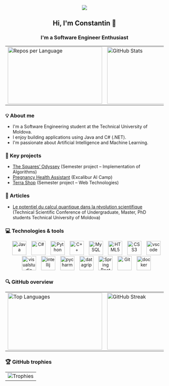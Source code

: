 <p align="center">
  <img src="https://capsule-render.vercel.app/api?type=waving&color=gradient&text=Hello!&textColor=2b2b2b&height=100&section=header&fontSize=40"/>
</p>

<div align="center">
  <span>
    <h2>Hi, I'm Constantin 👋</h2>
    <h3>I'm a Software Engineer Enthusiast</h3>
  </span>
</div>

<table align="center">
  <tr>
    <td>
      <img src="http://github-profile-summary-cards.vercel.app/api/cards/repos-per-language?username=Constantin-Stamate" 
           alt="Repos per Language" height="180" width="300"/>
    </td>
    <td>
      <img src="http://github-profile-summary-cards.vercel.app/api/cards/stats?username=Constantin-Stamate" 
           alt="GitHub Stats" height="180" width="300"/>
    </td>
  </tr>
</table>

### 💡 About me

- I'm a Software Engineering student at the Technical University of Moldova.
- I enjoy building applications using Java and C# (.NET).
- I'm passionate about Artificial Intelligence and Machine Learning.

### 💼 Key projects

- <a href="https://github.com/Constantin-Stamate/TheSquaresOdyssey">The Squares’ Odyssey</a> (Semester project – Implementation of Algorithms)
- <a href="https://github.com/Constantin-Stamate/PregnancyHealthAssistant">Pregnancy Health Assistant</a> (Excalibur AI Camp)
- <a href="https://github.com/Constantin-Stamate/TerraShop">Terra Shop</a> (Semester project – Web Technologies)

### 📑 Articles

- <a href="https://drive.google.com/file/d/1_412fyfyVytqgD0meDupaqBw8yB4iOPn/view?usp=drive_link">Le potentiel du calcul quantique dans la révolution scientifique</a> (Technical Scientific Conference of Undergraduate, Master, PhD students
Technical University of Moldova)

### 💻 Technologies & tools

<p align="center">
    <img src="https://cdn.jsdelivr.net/gh/devicons/devicon/icons/java/java-original.svg"
      alt="Java" width="45" height="45" style="margin-left: 12px;"/>
    <img src="https://cdn.jsdelivr.net/gh/devicons/devicon/icons/csharp/csharp-original.svg"
      alt="C#" width="45" height="45" style="margin-left: 12px;"/>
    <img src="https://cdn.jsdelivr.net/gh/devicons/devicon/icons/python/python-original.svg"
      alt="Python" width="45" height="45" style="margin-left: 12px;"/>
    <img src="https://cdn.jsdelivr.net/gh/devicons/devicon/icons/cplusplus/cplusplus-original.svg"
      alt="C++" width="45" height="45" style="margin-left: 12px;"/>
    <img src="https://cdn.jsdelivr.net/gh/devicons/devicon/icons/mysql/mysql-original.svg" 
      alt="MySQL" width="45" height="45" style="margin-left: 12px;"/>
    <img src="https://cdn.jsdelivr.net/gh/devicons/devicon/icons/html5/html5-original.svg"
      alt="HTML5" width="45" height="45" style="margin-left: 12px;"/>
    <img src="https://cdn.jsdelivr.net/gh/devicons/devicon/icons/css3/css3-original.svg"
      alt="CSS3" width="45" height="45" style="margin-left: 12px;"/>
    <img src="https://cdn.jsdelivr.net/gh/devicons/devicon/icons/vscode/vscode-original.svg"
      alt="vscode" width="45" height="45" style="margin-left: 12px;"/>
    <img src="https://cdn.jsdelivr.net/gh/devicons/devicon/icons/visualstudio/visualstudio-plain.svg"
      alt="visualstudio" width="45" height="45" style="margin-left: 12px;"/>
    <img src="https://cdn.jsdelivr.net/gh/devicons/devicon/icons/intellij/intellij-original.svg"
      alt="intellij" width="45" height="45" style="margin-left: 12px;"/>
    <img src="https://cdn.jsdelivr.net/gh/devicons/devicon/icons/pycharm/pycharm-original.svg"
      alt="pycharm" width="45" height="45" style="margin-left: 12px;"/>
    <img src="https://resources.jetbrains.com/storage/products/datagrip/img/meta/datagrip_logo_300x300.png"
      alt="datagrip" width="45" height="45" style="margin-left: 12px;"/>
    <img src="https://cdn.jsdelivr.net/gh/devicons/devicon/icons/spring/spring-original.svg"
      alt="Spring Boot" width="45" height="45" style="margin-left: 12px;"/>
    <img src="https://cdn.jsdelivr.net/gh/devicons/devicon/icons/git/git-original.svg"
      alt="Git" width="45" height="45" style="margin-left: 12px;"/>
    <img src="https://cdn.jsdelivr.net/gh/devicons/devicon/icons/docker/docker-original.svg"
      alt="docker" width="45" height="45" style="margin-left: 12px;"/>
</p>

### 🔍 GitHub overview

<table align="center">
  <tr>
    <td>
      <img src="https://github-readme-stats.vercel.app/api/top-langs?username=Constantin-Stamate&show_icons=true&locale=en&layout=compact" 
           alt="Top Languages" height="180" width="300"/>
    </td>
    <td>
      <img src="https://github-readme-streak-stats.herokuapp.com/?user=Constantin-Stamate&" 
           alt="GitHub Streak" height="180" width="420"/>
    </td>
  </tr>
</table>

### 🏆 GitHub trophies

<table align="center">
  <tr>
    <td align="center">
      <img src="https://github-profile-trophy.vercel.app/?username=Constantin-Stamate&theme=onedark&column=6&margin-w=15&margin-h=15&no-bg=true&no-frame=true" alt="Trophies" />
    </td>
  </tr>
</table>